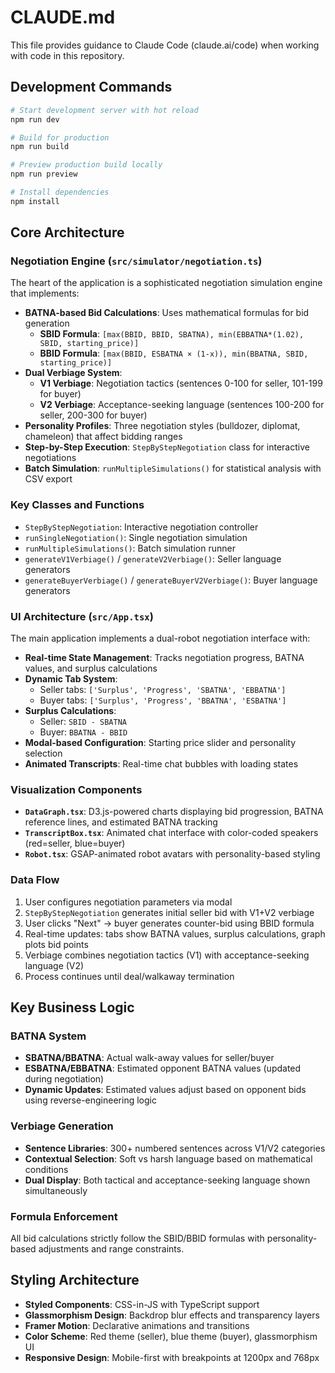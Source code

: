 # CLAUDE.md

This file provides guidance to Claude Code (claude.ai/code) when working with code in this repository.

## Development Commands

```bash
# Start development server with hot reload
npm run dev

# Build for production
npm run build

# Preview production build locally
npm run preview

# Install dependencies
npm install
```

## Core Architecture

### Negotiation Engine (`src/simulator/negotiation.ts`)

The heart of the application is a sophisticated negotiation simulation engine that implements:

- **BATNA-based Bid Calculations**: Uses mathematical formulas for bid generation
  - **SBID Formula**: `[max(BBID, BBID, SBATNA), min(EBBATNA*(1.02), SBID, starting_price)]`
  - **BBID Formula**: `[max(BBID, ESBATNA × (1-x)), min(BBATNA, SBID, starting_price)]`
- **Dual Verbiage System**: 
  - **V1 Verbiage**: Negotiation tactics (sentences 0-100 for seller, 101-199 for buyer)
  - **V2 Verbiage**: Acceptance-seeking language (sentences 100-200 for seller, 200-300 for buyer)
- **Personality Profiles**: Three negotiation styles (bulldozer, diplomat, chameleon) that affect bidding ranges
- **Step-by-Step Execution**: `StepByStepNegotiation` class for interactive negotiations
- **Batch Simulation**: `runMultipleSimulations()` for statistical analysis with CSV export

### Key Classes and Functions

- `StepByStepNegotiation`: Interactive negotiation controller
- `runSingleNegotiation()`: Single negotiation simulation
- `runMultipleSimulations()`: Batch simulation runner
- `generateV1Verbiage()` / `generateV2Verbiage()`: Seller language generators
- `generateBuyerVerbiage()` / `generateBuyerV2Verbiage()`: Buyer language generators

### UI Architecture (`src/App.tsx`)

The main application implements a dual-robot negotiation interface with:

- **Real-time State Management**: Tracks negotiation progress, BATNA values, and surplus calculations
- **Dynamic Tab System**: 
  - Seller tabs: `['Surplus', 'Progress', 'SBATNA', 'EBBATNA']`
  - Buyer tabs: `['Surplus', 'Progress', 'BBATNA', 'ESBATNA']`
- **Surplus Calculations**: 
  - Seller: `SBID - SBATNA`
  - Buyer: `BBATNA - BBID`
- **Modal-based Configuration**: Starting price slider and personality selection
- **Animated Transcripts**: Real-time chat bubbles with loading states

### Visualization Components

- **`DataGraph.tsx`**: D3.js-powered charts displaying bid progression, BATNA reference lines, and estimated BATNA tracking
- **`TranscriptBox.tsx`**: Animated chat interface with color-coded speakers (red=seller, blue=buyer)
- **`Robot.tsx`**: GSAP-animated robot avatars with personality-based styling

### Data Flow

1. User configures negotiation parameters via modal
2. `StepByStepNegotiation` generates initial seller bid with V1+V2 verbiage
3. User clicks "Next" → buyer generates counter-bid using BBID formula
4. Real-time updates: tabs show BATNA values, surplus calculations, graph plots bid points
5. Verbiage combines negotiation tactics (V1) with acceptance-seeking language (V2)
6. Process continues until deal/walkaway termination

## Key Business Logic

### BATNA System
- **SBATNA/BBATNA**: Actual walk-away values for seller/buyer
- **ESBATNA/EBBATNA**: Estimated opponent BATNA values (updated during negotiation)
- **Dynamic Updates**: Estimated values adjust based on opponent bids using reverse-engineering logic

### Verbiage Generation
- **Sentence Libraries**: 300+ numbered sentences across V1/V2 categories
- **Contextual Selection**: Soft vs harsh language based on mathematical conditions
- **Dual Display**: Both tactical and acceptance-seeking language shown simultaneously

### Formula Enforcement
All bid calculations strictly follow the SBID/BBID formulas with personality-based adjustments and range constraints.

## Styling Architecture

- **Styled Components**: CSS-in-JS with TypeScript support
- **Glassmorphism Design**: Backdrop blur effects and transparency layers
- **Framer Motion**: Declarative animations and transitions
- **Color Scheme**: Red theme (seller), blue theme (buyer), glassmorphism UI
- **Responsive Design**: Mobile-first with breakpoints at 1200px and 768px
